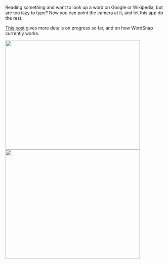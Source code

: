 Reading something and want to look up a word on Google or Wikipedia, but are too lazy to type?  Now you can point the camera at it, and let this app do the rest.

[This post](http://www.bitquill.net/blog/?p=119) gives more details on progress so far, and on how WordSnap currently works.

<a href='http://www.youtube.com/watch?feature=player_embedded&v=-73jqb0EMA4' target='_blank'><img src='http://img.youtube.com/vi/-73jqb0EMA4/0.jpg' width='425' height=344 /></a><a href='http://www.youtube.com/watch?feature=player_embedded&v=GhUOWbOmn6s' target='_blank'><img src='http://img.youtube.com/vi/GhUOWbOmn6s/0.jpg' width='425' height=344 /></a>